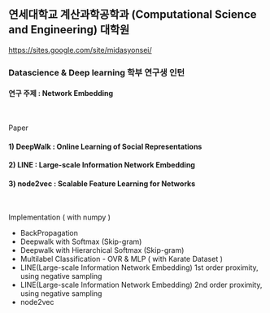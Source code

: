 ## 연세대학교 계산과학공학과 (Computational Science and Engineering) 대학원  </br>
https://sites.google.com/site/midasyonsei/ </br>
### Datascience & Deep learning 학부 연구생 인턴
#### 연구 주제 : Network Embedding
</br>

Paper 
#### 1) DeepWalk : Online Learning of Social Representations
#### 2) LINE : Large-scale Information Network Embedding 
#### 3) node2vec : Scalable Feature Learning for Networks
</br>

Implementation ( with numpy )
- BackPropagation
- Deepwalk with Softmax (Skip-gram)
- Deepwalk with Hierarchical Softmax (Skip-gram)
- Multilabel Classification - OVR & MLP ( with Karate Dataset )
- LINE(Large-scale Information Network Embedding) 1st order proximity, using negative sampling
- LINE(Large-scale Information Network Embedding) 2nd order proximity, using negative sampling
- node2vec 


